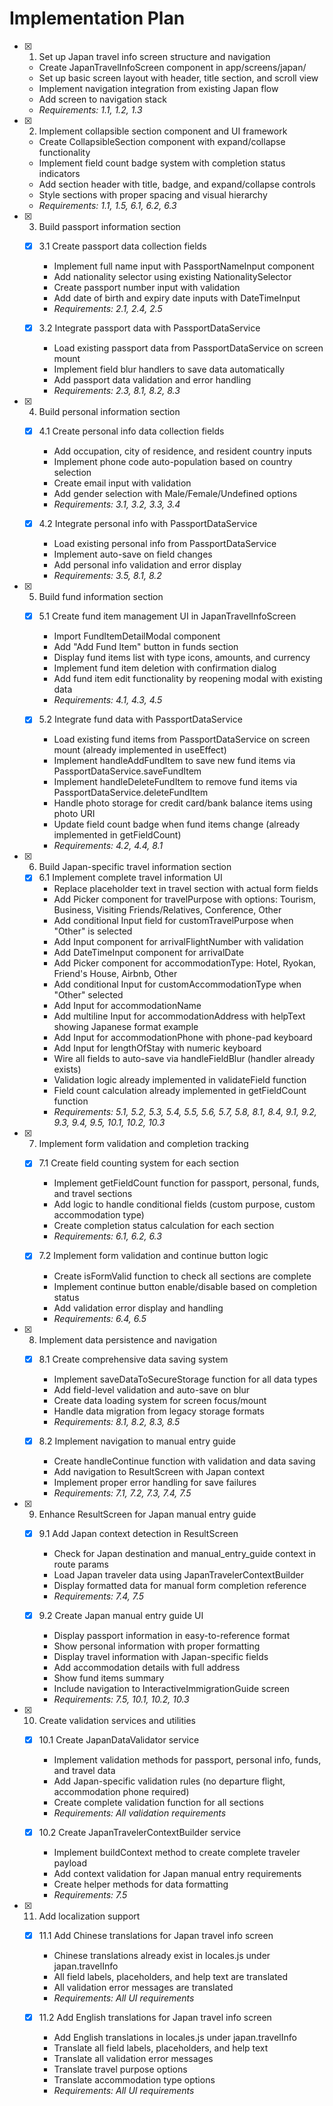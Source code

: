 # Implementation Plan

- [x] 1. Set up Japan travel info screen structure and navigation
  - Create JapanTravelInfoScreen component in app/screens/japan/
  - Set up basic screen layout with header, title section, and scroll view
  - Implement navigation integration from existing Japan flow
  - Add screen to navigation stack
  - _Requirements: 1.1, 1.2, 1.3_

- [x] 2. Implement collapsible section component and UI framework
  - Create CollapsibleSection component with expand/collapse functionality
  - Implement field count badge system with completion status indicators
  - Add section header with title, badge, and expand/collapse controls
  - Style sections with proper spacing and visual hierarchy
  - _Requirements: 1.1, 1.5, 6.1, 6.2, 6.3_

- [x] 3. Build passport information section
  - [x] 3.1 Create passport data collection fields
    - Implement full name input with PassportNameInput component
    - Add nationality selector using existing NationalitySelector
    - Create passport number input with validation
    - Add date of birth and expiry date inputs with DateTimeInput
    - _Requirements: 2.1, 2.4, 2.5_
  
  - [x] 3.2 Integrate passport data with PassportDataService
    - Load existing passport data from PassportDataService on screen mount
    - Implement field blur handlers to save data automatically
    - Add passport data validation and error handling
    - _Requirements: 2.3, 8.1, 8.2, 8.3_

- [x] 4. Build personal information section
  - [x] 4.1 Create personal info data collection fields
    - Add occupation, city of residence, and resident country inputs
    - Implement phone code auto-population based on country selection
    - Create email input with validation
    - Add gender selection with Male/Female/Undefined options
    - _Requirements: 3.1, 3.2, 3.3, 3.4_
  
  - [x] 4.2 Integrate personal info with PassportDataService
    - Load existing personal info from PassportDataService
    - Implement auto-save on field changes
    - Add personal info validation and error display
    - _Requirements: 3.5, 8.1, 8.2_

- [x] 5. Build fund information section
  - [x] 5.1 Create fund item management UI in JapanTravelInfoScreen
    - Import FundItemDetailModal component
    - Add "Add Fund Item" button in funds section
    - Display fund items list with type icons, amounts, and currency
    - Implement fund item deletion with confirmation dialog
    - Add fund item edit functionality by reopening modal with existing data
    - _Requirements: 4.1, 4.3, 4.5_
  
  - [x] 5.2 Integrate fund data with PassportDataService
    - Load existing fund items from PassportDataService on screen mount (already implemented in useEffect)
    - Implement handleAddFundItem to save new fund items via PassportDataService.saveFundItem
    - Implement handleDeleteFundItem to remove fund items via PassportDataService.deleteFundItem
    - Handle photo storage for credit card/bank balance items using photo URI
    - Update field count badge when fund items change (already implemented in getFieldCount)
    - _Requirements: 4.2, 4.4, 8.1_

- [x] 6. Build Japan-specific travel information section
  - [x] 6.1 Implement complete travel information UI
    - Replace placeholder text in travel section with actual form fields
    - Add Picker component for travelPurpose with options: Tourism, Business, Visiting Friends/Relatives, Conference, Other
    - Add conditional Input field for customTravelPurpose when "Other" is selected
    - Add Input component for arrivalFlightNumber with validation
    - Add DateTimeInput component for arrivalDate
    - Add Picker component for accommodationType: Hotel, Ryokan, Friend's House, Airbnb, Other
    - Add conditional Input for customAccommodationType when "Other" selected
    - Add Input for accommodationName
    - Add multiline Input for accommodationAddress with helpText showing Japanese format example
    - Add Input for accommodationPhone with phone-pad keyboard
    - Add Input for lengthOfStay with numeric keyboard
    - Wire all fields to auto-save via handleFieldBlur (handler already exists)
    - Validation logic already implemented in validateField function
    - Field count calculation already implemented in getFieldCount function
    - _Requirements: 5.1, 5.2, 5.3, 5.4, 5.5, 5.6, 5.7, 5.8, 8.1, 8.4, 9.1, 9.2, 9.3, 9.4, 9.5, 10.1, 10.2, 10.3_

- [x] 7. Implement form validation and completion tracking
  - [x] 7.1 Create field counting system for each section
    - Implement getFieldCount function for passport, personal, funds, and travel sections
    - Add logic to handle conditional fields (custom purpose, custom accommodation type)
    - Create completion status calculation for each section
    - _Requirements: 6.1, 6.2, 6.3_
  
  - [x] 7.2 Implement form validation and continue button logic
    - Create isFormValid function to check all sections are complete
    - Implement continue button enable/disable based on completion status
    - Add validation error display and handling
    - _Requirements: 6.4, 6.5_

- [x] 8. Implement data persistence and navigation
  - [x] 8.1 Create comprehensive data saving system
    - Implement saveDataToSecureStorage function for all data types
    - Add field-level validation and auto-save on blur
    - Create data loading system for screen focus/mount
    - Handle data migration from legacy storage formats
    - _Requirements: 8.1, 8.2, 8.3, 8.5_
  
  - [x] 8.2 Implement navigation to manual entry guide
    - Create handleContinue function with validation and data saving
    - Add navigation to ResultScreen with Japan context
    - Implement proper error handling for save failures
    - _Requirements: 7.1, 7.2, 7.3, 7.4, 7.5_

- [x] 9. Enhance ResultScreen for Japan manual entry guide
  - [x] 9.1 Add Japan context detection in ResultScreen
    - Check for Japan destination and manual_entry_guide context in route params
    - Load Japan traveler data using JapanTravelerContextBuilder
    - Display formatted data for manual form completion reference
    - _Requirements: 7.4, 7.5_
  
  - [x] 9.2 Create Japan manual entry guide UI
    - Display passport information in easy-to-reference format
    - Show personal information with proper formatting
    - Display travel information with Japan-specific fields
    - Add accommodation details with full address
    - Show fund items summary
    - Include navigation to InteractiveImmigrationGuide screen
    - _Requirements: 7.5, 10.1, 10.2, 10.3_

- [x] 10. Create validation services and utilities
  - [x] 10.1 Create JapanDataValidator service
    - Implement validation methods for passport, personal info, funds, and travel data
    - Add Japan-specific validation rules (no departure flight, accommodation phone required)
    - Create complete validation function for all sections
    - _Requirements: All validation requirements_
  
  - [x] 10.2 Create JapanTravelerContextBuilder service
    - Implement buildContext method to create complete traveler payload
    - Add context validation for Japan manual entry requirements
    - Create helper methods for data formatting
    - _Requirements: 7.5_

- [x] 11. Add localization support
  - [x] 11.1 Add Chinese translations for Japan travel info screen
    - Chinese translations already exist in locales.js under japan.travelInfo
    - All field labels, placeholders, and help text are translated
    - All validation error messages are translated
    - _Requirements: All UI requirements_
  
  - [x] 11.2 Add English translations for Japan travel info screen
    - Add English translations in locales.js under japan.travelInfo
    - Translate all field labels, placeholders, and help text
    - Translate all validation error messages
    - Translate travel purpose options
    - Translate accommodation type options
    - _Requirements: All UI requirements_